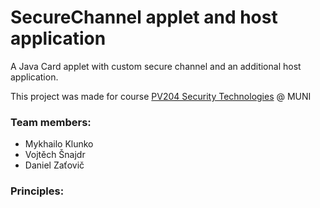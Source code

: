 # SecureChannel applet and host application

A Java Card applet with custom secure channel and an additional host application. 

This project was made for course [PV204 Security Technologies](https://is.muni.cz/course/fi/spring2020/PV204) @ MUNI


### Team members:
* Mykhailo Klunko
* Vojtěch Šnajdr
* Daniel Zaťovič

### Principles:
